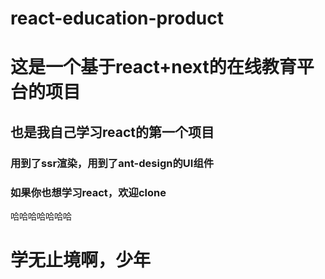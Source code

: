 # react-education-product
# 这是一个基于react+next的在线教育平台的项目
## 也是我自己学习react的第一个项目
### 用到了ssr渲染，用到了ant-design的UI组件
### 如果你也想学习react，欢迎clone
哈哈哈哈哈哈哈

# 学无止境啊，少年